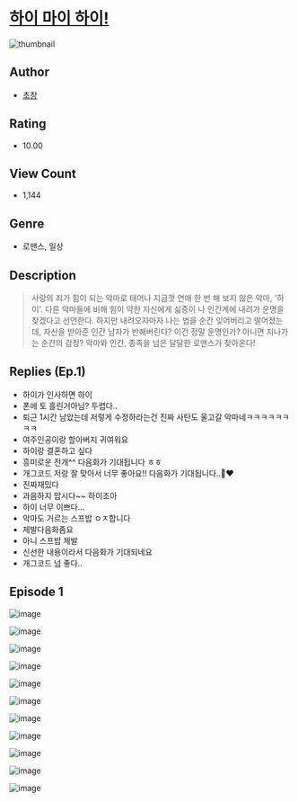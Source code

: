 # [하이 마이 하이!](https://comic.naver.com/challenge/list?titleId=810019)
![thumbnail](https://image-comic.pstatic.net/user_contents_data/challenge_comic/2023/05/23/364710/upload_3474588897268360293_480x623.jpeg)

## Author
- [초창](https://comic.naver.com/artistTitle?id=364710)

## Rating
- 10.00

## View Count
- 1,144

## Genre
- 로맨스, 일상

## Description
> 사랑의 죄가 힘이 되는 악마로 태어나 지금껏 연애 한 번 해 보지 않은 악마, '하이'. 다른 악마들에 비해 힘이 약한 자신에게 싫증이 나 인간계에 내려가 운명을 찾겠다고 선언한다. 하지만 내려오자마자 나는 법을 순간 잊어버리고 떨어졌는데, 자신을 받아준 인간 남자가 반해버린다? 이건 정말 운명인가? 아니면 지나가는 순간의 감정? 악마와 인간, 종족을 넘은 달달한 로맨스가 찾아온다!

## Replies (Ep.1)
- 하이가 인사하면 하이
- 폰에 토 흘린거아님? 두렵다..
- 퇴근 1시간 남았는데 저렇게 수정하라는건 진짜 사탄도 울고갈 악마네ㅋㅋㅋㅋㅋㅋㅋㅋ
- 여주인공이랑 할아버지 귀여워요
- 하이랑 결혼하고 싶다
- 흥미로운 전개^^ 다음화가 기대됩니다 ㅎㅎ
- 개그코드 저랑 잘 맞아서 너무 좋아요!! 다음화가 기대됩니다..🥹❤️
- 진짜재밌다
- 과음하지 맙시다~~ 하이조아
- 하이 너무 이쁘다...
- 악마도 거르는 스프밥 ㅇㅈ합니다
- 제발다음화좀요
- 아니 스프밥 제발
- 신선한 내용이라서 다음화가 기대되네요
- 개그코드 넘 좋다..

## Episode 1
![image](https://image-comic.pstatic.net/user_contents_data/challenge_comic/2023/05/25/364710/upload_7149519591841347430.jpeg)

![image](https://image-comic.pstatic.net/user_contents_data/challenge_comic/2023/05/23/364710/upload_3775760551082539061.jpeg)

![image](https://image-comic.pstatic.net/user_contents_data/challenge_comic/2023/05/23/364710/upload_3703419269371159396.jpeg)

![image](https://image-comic.pstatic.net/user_contents_data/challenge_comic/2023/05/23/364710/upload_7018078696828526903.jpeg)

![image](https://image-comic.pstatic.net/user_contents_data/challenge_comic/2023/05/23/364710/upload_3846465929783435878.jpeg)

![image](https://image-comic.pstatic.net/user_contents_data/challenge_comic/2023/05/23/364710/upload_7291662259630519142.jpeg)

![image](https://image-comic.pstatic.net/user_contents_data/challenge_comic/2023/05/23/364710/upload_3907266517463479142.jpeg)

![image](https://image-comic.pstatic.net/user_contents_data/challenge_comic/2023/05/23/364710/upload_3474298659786942009.jpeg)

![image](https://image-comic.pstatic.net/user_contents_data/challenge_comic/2023/05/23/364710/upload_3907210442421055540.jpeg)

![image](https://image-comic.pstatic.net/user_contents_data/challenge_comic/2023/05/23/364710/upload_3473229016203408739.jpeg)

![image](https://image-comic.pstatic.net/user_contents_data/challenge_comic/2023/05/23/364710/upload_7233398052566415411.jpeg)
